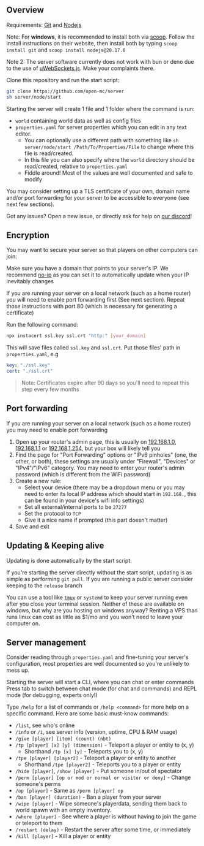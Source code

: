 ## Overview

Requirements: [Git](https://git-scm.com/downloads) and [Nodejs](https://nodejs.org/en/download)

Note: For **windows**, it is recommended to install both via [scoop](https://scoop.sh). Follow the install instructions on their website, then install both by typing `scoop install git` and `scoop install nodejs@20.17.0`

Note 2: The server software currently does not work with bun or deno due to the use of [uWebSockets.js](https://github.com/uNetworking/uWebSockets.js). Make your complaints there.

Clone this repository and run the start script:
```sh
git clone https://github.com/open-mc/server
sh server/node/start
```

Starting the server will create 1 file and 1 folder where the command is run:
- `world` containing world data as well as config files
- `properties.yaml` for server properties which you can edit in any text editor.
	- You can optionally use a different path with something like `sh server/node/start /Path/To/Properties/File` to change where this file is read/created.
	- In this file you can also specify where the `world` directory should be read/created, relative to `properties.yaml`
	- Fiddle around! Most of the values are well documented and safe to modify

You may consider setting up a TLS certificate of your own, domain name and/or port forwarding for your server to be accessible to everyone (see next few sections).

Got any issues? Open a new issue, or directly ask for help on [our discord](https://discord.gg/mqQwHNTncV)!

## Encryption

You may want to secure your server so that players on other computers can join:

Make sure you have a domain that points to your server's IP. We recommend [no-ip](https://ddns.net) as you can set it to automatically update when your IP inevitably changes

If you are running your server on a local network (such as a home router) you will need to enable port forwarding first (See next section). Repeat those instructions with port 80 (which is necessary for generating a certificate)

Run the following command:

```sh
npx instacert ssl.key ssl.crt "http:" [your_domain]
```

This will save files called `ssl.key` and `ssl.crt`. Put those files' path in `properties.yaml`, e.g

```yaml
key: "./ssl.key"
cert: "./ssl.crt"
```

> Note: Certificates expire after 90 days so you'll need to repeat this step every few months

## Port forwarding

If you are running your server on a local network (such as a home router) you may need to enable port forwarding

1. Open up your router's admin page, this is usually on [192.168.1.0](http://192.168.1.0), [192.168.1.1](http://192.168.1.1) or [192.168.1.254](http://192.168.1.254), but your box will likely tell you
2. Find the page for "Port Forwarding" options or "IPv6 pinholes" (one, the other, or both), these settings are usually under "Firewall", "Devices" or "IPv4"/"IPv6" category. You may need to enter your router's admin password (which is different from the WiFi password)
3. Create a new rule:
	- Select your device (there may be a dropdown menu or you may need to enter its local IP address which should start in `192.168.`, this can be found in your device's wifi info settings)
	- Set all external/internal ports to be `27277`
	- Set the protocol to `TCP`
	- Give it a nice name if prompted (this part doesn't matter)
4. Save and exit

## Updating & Keeping alive

Updating is done automatically by the start script.

If you're starting the server directly without the start script, updating is as simple as performing `git pull`. If you are running a public server consider keeping to the `release` branch

You can use a tool like [`tmux`](https://linuxize.com/post/getting-started-with-tmux/) or `systemd` to keep your server running even after you close your terminal session. Neither of these are available on windows, but why are you hosting on windows anyway? Renting a VPS than runs linux can cost as little as $1/mo and you won't need to leave your computer on.

## Server management

Consider reading through `properties.yaml` and fine-tuning your server's configuration, most properties are well documented so you're unlikely to mess up.

Starting the server will start a CLI, where you can chat or enter commands
Press tab to switch between chat mode (for chat and commands) and REPL mode (for debugging, experts only!)

Type `/help` for a list of commands or `/help <command>` for more help on a specific command. Here are some basic must-know commands:
- `/list`, see who's online
- `/info` or `/i`, see server info (version, uptime, CPU & RAM usage)
- `/give [player] [item] (count) (nbt)`
- `/tp [player] [x] [y] (dimension)` - Teleport a player or entity to (x, y)
	- Shorthand `/tp [x] [y]` - Teleports you to (x, y)
- `/tpe [player] [player2]` - Teleport a player or entity to another
	- Shorthand `/tpe [player2]` - Teleports you to a player or entity
- `/hide [player]`, `/show [player]` - Put someone in/out of spectator
- `/perm [player] [op or mod or normal or visitor or deny]` - Change someone's perms
- `/op [player]` - Same as `/perm [player] op`
- `/ban [player] (duration)` - Ban a player from your server
- `/wipe [player]` - Wipe someone's playerdata, sending them back to world spawn with an empty inventory.
- `/where [player]` - See where a player is without having to join the game or teleport to them
- `/restart (delay)` - Restart the server after some time, or immediately
- `/kill [player]` - Kill a player or entity